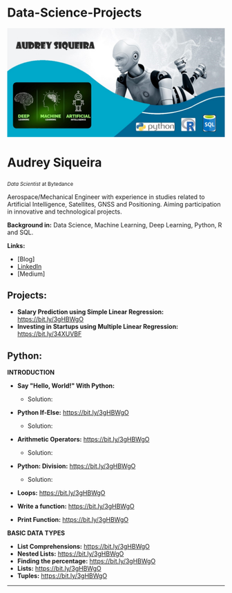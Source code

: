 # Data-Science-Projects

<p align="center">
  <img src="banner1.jpg" >
</p>

# Audrey Siqueira
<sub>*Data Scientist* at Bytedance </sub>

Aerospace/Mechanical Engineer with experience in studies related to Artificial Intelligence, Satellites, GNSS and Positioning.
Aiming participation in innovative and technological projects. 

**Background in:** Data Science, Machine Learning, Deep Learning, Python, R and SQL. 
 
 **Links:**
* [Blog]
* [LinkedIn](https://www.linkedin.com/in/audrey-siqueira-b5341ba3/)
* [Medium]


## Projects:
* **Salary Prediction using Simple Linear Regression:** https://bit.ly/3gHBWgO
* **Investing in Startups using Multiple Linear Regression:** https://bit.ly/34XUVBF 


## Python:
**INTRODUCTION**
* **Say "Hello, World!" With Python:** 
  * Solution:
* **Python If-Else:** https://bit.ly/3gHBWgO
  * Solution:

* **Arithmetic Operators:** https://bit.ly/3gHBWgO
  * Solution:
* **Python: Division:** https://bit.ly/3gHBWgO
  * Solution:
* **Loops:** https://bit.ly/3gHBWgO
* **Write a function:** https://bit.ly/3gHBWgO
* **Print Function:** https://bit.ly/3gHBWgO

**BASIC DATA TYPES**
* **List Comprehensions:** https://bit.ly/3gHBWgO
* **Nested Lists:** https://bit.ly/3gHBWgO
* **Finding the percentage:** https://bit.ly/3gHBWgO
* **Lists:** https://bit.ly/3gHBWgO
* **Tuples:** https://bit.ly/3gHBWgO


---
